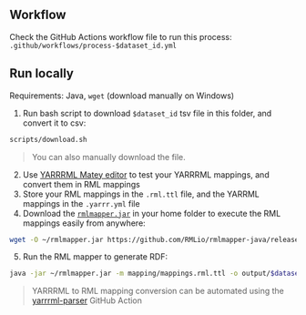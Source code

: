 ## Workflow

Check the GitHub Actions workflow file to run this process: `.github/workflows/process-$dataset_id.yml`

## Run locally

Requirements: Java, `wget` (download manually on Windows)

1. Run bash script to download `$dataset_id` tsv file in this folder, and convert it to csv:

```bash
scripts/download.sh
```

> You can also manually download the file.

2. Use [YARRRML Matey editor](https://rml.io/yarrrml/matey/) to test your YARRRML mappings, and convert them in RML mappings
3. Store your RML mappings in the `.rml.ttl` file, and the YARRML mappings in the `.yarrr.yml` file
4. Download the [`rmlmapper.jar`](https://github.com/RMLio/rmlmapper-java/releases) in your home folder to execute the RML mappings easily from anywhere:

```bash
wget -O ~/rmlmapper.jar https://github.com/RMLio/rmlmapper-java/releases/download/v4.9.1/rmlmapper-4.9.1.jar
```

5. Run the RML mapper to generate RDF:

```bash
java -jar ~/rmlmapper.jar -m mapping/mappings.rml.ttl -o output/$dataset_id.ttl
```

> YARRRML to RML mapping conversion can be automated using the [yarrrml-parser](https://github.com/RMLio/yarrrml-parser) GitHub Action